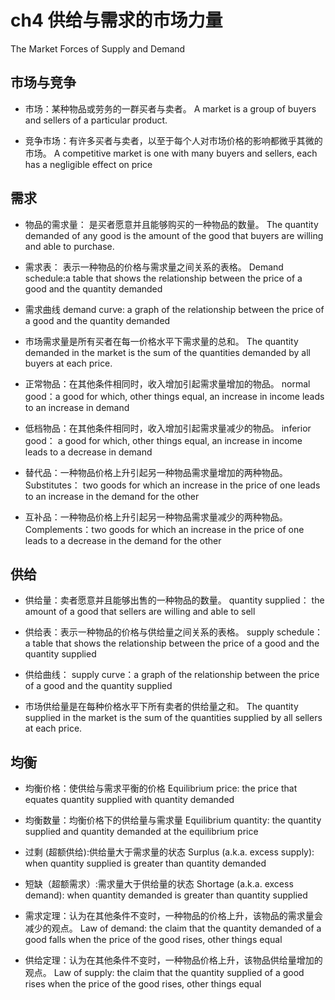 # ch4 供给与需求的市场力量

The Market Forces of Supply and Demand

## 市场与竞争

- 市场：某种物品或劳务的一群买者与卖者。
A market is a group of buyers and sellers of a particular product.

- 竞争市场：有许多买者与卖者，以至于每个人对市场价格的影响都微乎其微的市场。
A competitive market is one with many buyers and sellers, each has a negligible effect on price

## 需求

- 物品的需求量： 是买者愿意并且能够购买的一种物品的数量。
The quantity demanded of any good is the amount of the good that buyers are willing and able to purchase.

- 需求表： 表示一种物品的价格与需求量之间关系的表格。
Demand schedule:a table that shows the relationship between the price of a good and the quantity demanded

- 需求曲线
demand curve: a graph of the relationship between the price of a good and the quantity demanded

- 市场需求量是所有买者在每一价格水平下需求量的总和。
The quantity demanded in the market is the sum of the quantities demanded by all buyers at each price.

- 正常物品：在其他条件相同时，收入增加引起需求量增加的物品。
normal good：a good for which, other things equal, an increase in income leads to an increase in demand

- 低档物品：在其他条件相同时，收入增加引起需求量减少的物品。
inferior good： a good for which, other things equal, an increase in income leads to a decrease in demand

- 替代品：一种物品价格上升引起另一种物品需求量增加的两种物品。
Substitutes： two goods for which an increase in the price of one leads to an increase in the demand for the other

- 互补品：一种物品价格上升引起另一种物品需求量减少的两种物品。
Complements：two goods for which an increase in the price of one leads to a decrease in the demand for the other

## 供给

- 供给量：卖者愿意并且能够出售的一种物品的数量。
quantity supplied： the amount of a good that sellers are willing and able to sell

- 供给表：表示一种物品的价格与供给量之间关系的表格。
supply schedule：a table that shows the relationship  between the price of a good and the quantity supplied

- 供给曲线：
supply curve：a graph of the relationship between the price of a good and the quantity supplied

- 市场供给量是在每种价格水平下所有卖者的供给量之和。
The quantity supplied in the market is the sum of the quantities supplied by all sellers at each price.

## 均衡

- 均衡价格：使供给与需求平衡的价格
Equilibrium price: the price that equates quantity supplied with quantity demanded

- 均衡数量：均衡价格下的供给量与需求量
Equilibrium quantity: the quantity supplied and quantity demanded at the equilibrium price

- 过剩 (超额供给):供给量大于需求量的状态
Surplus (a.k.a. excess supply): when quantity supplied is greater than quantity demanded

- 短缺（超额需求）:需求量大于供给量的状态
Shortage (a.k.a. excess demand): when quantity demanded is greater than quantity supplied

- 需求定理：认为在其他条件不变时，一种物品的价格上升，该物品的需求量会减少的观点。
Law of demand:  the claim that the quantity demanded of a good falls when the price of the good rises, other things equal

- 供给定理：认为在其他条件不变时，一种物品价格上升，该物品供给量增加的观点。
Law of supply:  the claim that the quantity supplied of a good rises when the price of the good rises, other things equal

